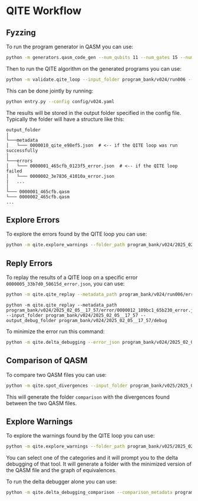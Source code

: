 # QITE Workflow


## Fyzzing

To run the program generator in QASM you can use:

```bash
python -m generators.qasm_code_gen --num_qubits 11 --num_gates 15 --num_programs 3 --output_dir program_bank/v024/run006
```

Then to run the QITE algorithm on the generated programs you can use:

```bash
python -m validate.qite_loop --input_folder program_bank/v024/run006 --number_of_rounds 1
```

This can be done jointly by running:

```bash
python entry.py --config config/v024.yaml
```

The results will be stored in the output folder specified in the config file.
Typically the folder will have a structure like this:

```
output_folder
│
└───metadata
│   └─── 0000010_qite_e98ef5.json  # <-- if the QITE loop was run successfully
│
└───errors
│   └─── 0000001_465cfb_0123f5_error.json  # <-- if the QITE loop failed
│   └─── 0000002_3e7836_41010a_error.json
|   ...
│
└─── 0000001_465cfb.qasm
└─── 0000002_465cfb.qasm
...
```

## Explore Errors

To explore the errors found by the QITE loop you can use:

```bash
python -m qite.explore_warnings --folder_path program_bank/v024/2025_02_05__23_59/error --top_k 3
```


## Reply Errors

To replay the results of a QITE loop on a specific error `0000005_33b7d0_50615d_error.json`, you can use:

```bash
python -m qite.qite_replay --metadata_path program_bank/v024/run006/error/0000005_33b7d0_50615d_error.json --input_folder program_bank/v024/run006 --output_debug_folder program_bank/v024/run006/debug
```

```
python -m qite.qite_replay --metadata_path program_bank/v024/2025_02_05__17_57/error/0000012_109bc1_65b230_error.json --input_folder program_bank/v024/2025_02_05__17_57 --output_debug_folder program_bank/v024/2025_02_05__17_57/debug
```

To minimize the error run this command:

```bash
python -m qite.delta_debugging --error_json program_bank/v024/2025_02_05__17_57/error/0000012_109bc1_65b230_error.json --output_folder program_bank/v024/2025_02_05__17_57/minimized --input_folder program_bank/v024/2025_02_05__17_57
```

## Comparison of QASM

To compare two QASM files you can use:

```bash
python -m qite.spot_divergences --input_folder program_bank/v025/2025_02_07__19_47 --comparison_folder program_bank/v025/2025_02_07__19_47/comparison --metadata_folder program_bank/v025/2025_02_07__19_47/metadata
```

This will generate the folder `comparison` with the divergences found between the two QASM files.

## Explore Warnings

To explore the warnings found by the QITE loop you can use:

```bash
python -m qite.explore_warnings --folder_path program_bank/v025/2025_02_07__19_47/comparison --top_k 10 --target_field 'equivalence'
```
You can select one of the categories and it will prompt you to the delta debugging of that tool. It will generate a folder with the minimized version of the QASM file and the graph of equivalences.

To run the delta debugger alone you can use:

```bash
python -m qite.delta_debugging_comparison --comparison_metadata program_bank/v024/2025_02_06__17_14/comparison/0000009_qite_88e429_vs_0000009_qite_b6cb8e.json --input_folder program_bank/v024/2025_02_06__17_14 --output_folder program_bank/v024/2025_02_06__17_14/minimize_comparison
```
